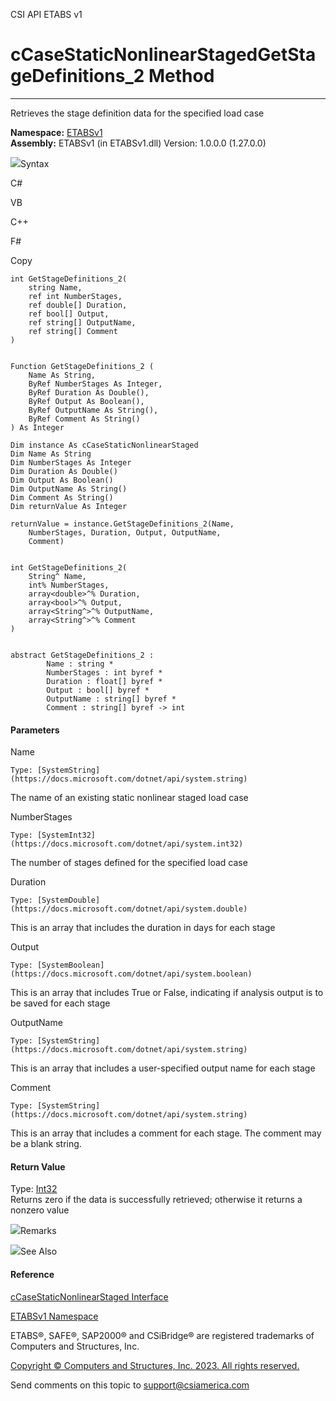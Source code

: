 ﻿

CSI API ETABS v1

# cCaseStaticNonlinearStagedGetStageDefinitions_2 Method  
  
---  
  
Retrieves the stage definition data for the specified load case

**Namespace:** [ETABSv1](2780f1b8-2033-5289-2298-1cdb2a7508d9.htm)  
**Assembly:** ETABSv1 (in ETABSv1.dll) Version: 1.0.0.0 (1.27.0.0)

![](../icons/SectionExpanded.png)Syntax

C#

VB

C++

F#

Copy

    
    
    int GetStageDefinitions_2(
    	string Name,
    	ref int NumberStages,
    	ref double[] Duration,
    	ref bool[] Output,
    	ref string[] OutputName,
    	ref string[] Comment
    )
    
    
    Function GetStageDefinitions_2 ( 
    	Name As String,
    	ByRef NumberStages As Integer,
    	ByRef Duration As Double(),
    	ByRef Output As Boolean(),
    	ByRef OutputName As String(),
    	ByRef Comment As String()
    ) As Integer
    
    Dim instance As cCaseStaticNonlinearStaged
    Dim Name As String
    Dim NumberStages As Integer
    Dim Duration As Double()
    Dim Output As Boolean()
    Dim OutputName As String()
    Dim Comment As String()
    Dim returnValue As Integer
    
    returnValue = instance.GetStageDefinitions_2(Name, 
    	NumberStages, Duration, Output, OutputName, 
    	Comment)
    
    
    int GetStageDefinitions_2(
    	String^ Name, 
    	int% NumberStages, 
    	array<double>^% Duration, 
    	array<bool>^% Output, 
    	array<String^>^% OutputName, 
    	array<String^>^% Comment
    )
    
    
    abstract GetStageDefinitions_2 : 
            Name : string * 
            NumberStages : int byref * 
            Duration : float[] byref * 
            Output : bool[] byref * 
            OutputName : string[] byref * 
            Comment : string[] byref -> int 
    

#### Parameters

Name

    Type: [SystemString](https://docs.microsoft.com/dotnet/api/system.string)  
The name of an existing static nonlinear staged load case

NumberStages

    Type: [SystemInt32](https://docs.microsoft.com/dotnet/api/system.int32)  
The number of stages defined for the specified load case

Duration

    Type: [SystemDouble](https://docs.microsoft.com/dotnet/api/system.double)  
This is an array that includes the duration in days for each stage

Output

    Type: [SystemBoolean](https://docs.microsoft.com/dotnet/api/system.boolean)  
This is an array that includes True or False, indicating if analysis output is
to be saved for each stage

OutputName

    Type: [SystemString](https://docs.microsoft.com/dotnet/api/system.string)  
This is an array that includes a user-specified output name for each stage

Comment

    Type: [SystemString](https://docs.microsoft.com/dotnet/api/system.string)  
This is an array that includes a comment for each stage. The comment may be a
blank string.

#### Return Value

Type: [Int32](https://docs.microsoft.com/dotnet/api/system.int32)  
Returns zero if the data is successfully retrieved; otherwise it returns a
nonzero value

![](../icons/SectionExpanded.png)Remarks

![](../icons/SectionExpanded.png)See Also

#### Reference

[cCaseStaticNonlinearStaged
Interface](0a685b17-0f95-86e9-5911-13d6f362fdfc.htm)

[ETABSv1 Namespace](2780f1b8-2033-5289-2298-1cdb2a7508d9.htm)

ETABS®, SAFE®, SAP2000® and CSiBridge® are registered trademarks of Computers
and Structures, Inc.  

[Copyright © Computers and Structures, Inc. 2023. All rights
reserved.](http://www.csiamerica.com)

Send comments on this topic to
[support@csiamerica.com](mailto:support%40csiamerica.com?Subject=CSI%20API%20ETABS%20v1)

